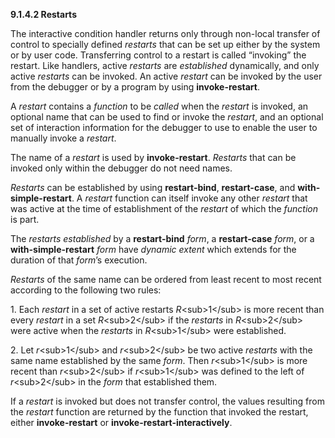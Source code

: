 **9.1.4.2 Restarts** 

The interactive condition handler returns only through non-local transfer of control to specially defined *restarts* that can be set up either by the system or by user code. Transferring control to a restart is called “invoking” the restart. Like handlers, active *restarts* are *established* dynamically, and only active *restarts* can be invoked. An active *restart* can be invoked by the user from the debugger or by a program by using **invoke-restart**. 

A *restart* contains a *function* to be *called* when the *restart* is invoked, an optional name that can be used to find or invoke the *restart*, and an optional set of interaction information for the debugger to use to enable the user to manually invoke a *restart*. 

The name of a *restart* is used by **invoke-restart**. *Restarts* that can be invoked only within the debugger do not need names. 

*Restarts* can be established by using **restart-bind**, **restart-case**, and **with-simple-restart**. A *restart* function can itself invoke any other *restart* that was active at the time of establishment of the *restart* of which the *function* is part. 

The *restarts established* by a **restart-bind** *form*, a **restart-case** *form*, or a **with-simple-restart** *form* have *dynamic extent* which extends for the duration of that *form*’s execution. 

*Restarts* of the same name can be ordered from least recent to most recent according to the following two rules: 

1\. Each *restart* in a set of active restarts *R*\<sub\>1\</sub\> is more recent than every *restart* in a set *R*\<sub\>2\</sub\> if the *restarts* in *R*\<sub\>2\</sub\> were active when the *restarts* in *R*\<sub\>1\</sub\> were established. 

2\. Let *r*\<sub\>1\</sub\> and *r*\<sub\>2\</sub\> be two active *restarts* with the same name established by the same *form*. Then *r*\<sub\>1\</sub\> is more recent than *r*\<sub\>2\</sub\> if *r*\<sub\>1\</sub\> was defined to the left of *r*\<sub\>2\</sub\> in the *form* that established them. 



 

 

If a *restart* is invoked but does not transfer control, the values resulting from the *restart* function are returned by the function that invoked the restart, either **invoke-restart** or **invoke-restart-interactively**. 

